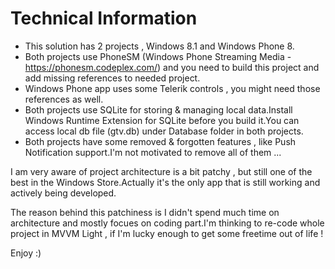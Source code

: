 # Technical Information

* This solution has 2 projects , Windows 8.1 and Windows Phone 8.
* Both projects use PhoneSM (Windows Phone Streaming Media - https://phonesm.codeplex.com/) and you need to build this project and add missing references to needed project.
* Windows Phone app uses some Telerik controls , you might need those references as well.
* Both projects use SQLite for storing & managing local data.Install Windows Runtime Extension for SQLite before you build it.You can access local db file (gtv.db) under Database folder in both projects.
* Both projects have some removed & forgotten features , like Push Notification support.I'm not motivated to remove all of them ...

I am very aware of project architecture is a bit patchy , but still one of the best in the Windows Store.Actually it's the only app that is still working and actively being developed.

The reason behind this patchiness is I didn't spend much time on architecture and mostly focues on coding part.I'm thinking to re-code whole project in MVVM Light , if I'm lucky enough to get some freetime out of life !

Enjoy :)